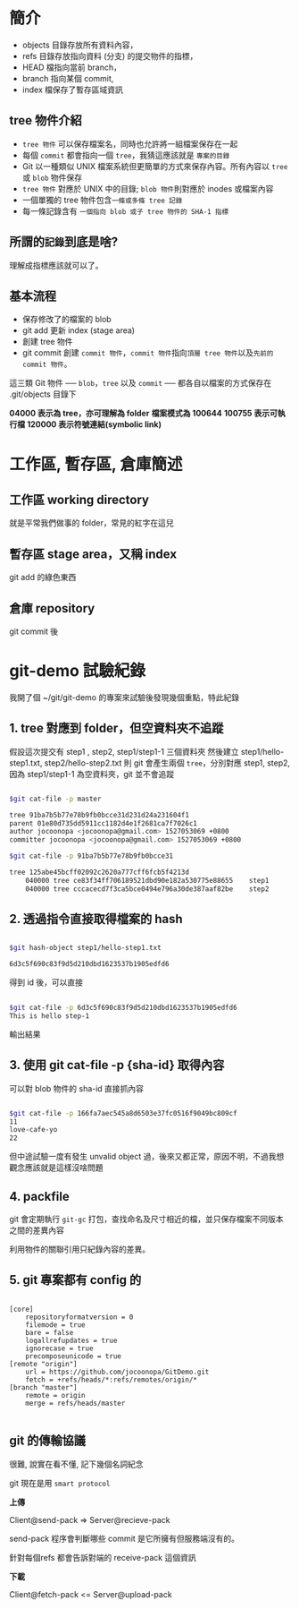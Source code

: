 # 簡介

- objects 目錄存放所有資料內容，
- refs 目錄存放指向資料 (分支) 的提交物件的指標，
- HEAD 檔指向當前 branch，
- branch 指向某個 commit,
- index 檔保存了暫存區域資訊

## tree 物件介紹

- `tree 物件` 可以保存檔案名，同時也允許將一組檔案保存在一起
- 每個 `commit` 都會指向一個 `tree`，我猜這應該就是 `專案的目錄`
- Git 以一種類似 UNIX 檔案系統但更簡單的方式來保存內容。所有內容以 `tree` 或 `blob` 物件保存
- `tree 物件` 對應於 UNIX 中的目錄; `blob 物件`則對應於 inodes 或檔案內容
- 一個單獨的 tree 物件包含`一條或多條 tree 記錄`
- 每一條記錄含有 `一個指向 blob 或子 tree 物件的 SHA-1 指標`

## 所謂的`記錄`到底是啥?

理解成指標應該就可以了。

## 基本流程

- 保存修改了的檔案的 blob
- git add 更新 index (stage area)
- 創建 tree 物件
- git commit 創建 `commit 物件`，`commit 物件`指向`頂層 tree 物件`以及`先前的 commit 物件`。

這三類 Git 物件 ── `blob`，`tree` 以及 `commit` ── 都各自以檔案的方式保存在 .git/objects 目錄下

**04000 表示為 tree，亦可理解為 folder**
**檔案模式為 100644**
**100755 表示可執行檔**
**120000 表示符號連結(symbolic link)**

# 工作區, 暫存區, 倉庫簡述


## 工作區 working directory

就是平常我們做事的 folder，常見的紅字在這兒

## 暫存區 stage area，又稱 index

git add 的綠色東西

## 倉庫 repository

git commit 後


# git-demo 試驗紀錄

我開了個 ~/git/git-demo 的專案來試驗後發現幾個重點，特此紀錄

## 1. tree 對應到 folder，但空資料夾不追蹤

假設這次提交有 step1 , step2, step1/step1-1 三個資料夾
然後建立 step1/hello-step1.txt, step2/hello-step2.txt
則 git 會產生兩個 `tree`，分別對應 step1, step2, 因為 step1/step1-1 為空資料夾，git  並不會追蹤

```bash

$git cat-file -p master

tree 91ba7b5b77e78b9fb0bcce31d231d24a231604f1
parent 01e80d735dd5911cc1182d4e1f2681ca7f7026c1
author jocoonopa <jocoonopa@gmail.com> 1527053069 +0800
committer jocoonopa <jocoonopa@gmail.com> 1527053069 +0800

$git cat-file -p 91ba7b5b77e78b9fb0bcce31

tree 125abe45bcff02092c2620a777cff6fcb5f4213d
    040000 tree ce83f34ff706189521dbd90e182a530775e88655    step1
    040000 tree cccacecd7f3ca5bce0494e796a30de387aaf82be    step2

```

## 2. 透過指令直接取得檔案的 hash

```bash

$git hash-object step1/hello-step1.txt

6d3c5f690c83f9d5d210dbd1623537b1905edfd6

```

得到 id 後，可以直接

```bash
 
$git cat-file -p 6d3c5f690c83f9d5d210dbd1623537b1905edfd6
This is hello step-1

```

輸出結果

## 3. 使用 git cat-file -p {sha-id} 取得內容

可以對 blob 物件的 sha-id 直接抓內容

```bash

$git cat-file -p 166fa7aec545a8d6503e37fc0516f9049bc809cf
11
love-cafe-yo
22

```

但中途試驗一度有發生 unvalid object 過，後來又都正常，原因不明，不過我想觀念應該就是這樣沒啥問題

## 4. packfile

git 會定期執行 `git-gc` 打包，查找命名及尺寸相近的檔，並只保存檔案不同版本之間的差異內容

利用物件的關聯引用只紀錄內容的差異。

## 5. git 專案都有 config 的

```config .git/config

[core]
    repositoryformatversion = 0
    filemode = true
    bare = false
    logallrefupdates = true
    ignorecase = true
    precomposeunicode = true
[remote "origin"]
    url = https://github.com/jocoonopa/GitDemo.git
    fetch = +refs/heads/*:refs/remotes/origin/*
[branch "master"]
    remote = origin
    merge = refs/heads/master


```

## git 的傳輸協議

很難, 說實在看不懂, 記下幾個名詞紀念

git 現在是用 `smart protocol`

**上傳**

Client@send-pack => Server@recieve-pack

send-pack 程序會判斷哪些 commit 是它所擁有但服務端沒有的。

針對每個refs 都會告訴對端的 receive-pack 這個資訊

**下載**

Client@fetch-pack <= Server@upload-pack

